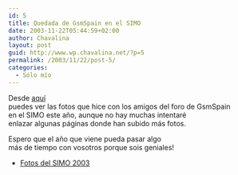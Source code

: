 ```yaml
---
id: 5
title: Quedada de GsmSpain en el SIMO
date: 2003-11-22T05:44:59+02:00
author: Chavalina
layout: post
guid: http://www.wp.chavalina.net/?p=5
permalink: /2003/11/22/post-5/
categories:
  - Sólo mío
---
```

<p align="left">
  Desde <a href="galerias/simo2003/thumbs.htm" target="_blank">aquí</a><br /> puedes ver las fotos que hice con los amigos del foro de GsmSpain<br /> en el SIMO este año, aunque no hay muchas intentaré<br /> enlazar algunas páginas donde han subido más fotos.
</p>

<p align="left">
  Espero que el año que viene pueda pasar algo<br /> más de tiempo con vosotros porque sois geniales!
</p>

  * <a href="galerias/simo2003/thumbs.htm" target="_blank">Fotos del SIMO 2003</a>